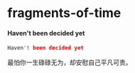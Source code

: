 # fragments-of-time

#### Haven't been decided yet

```CPP
Haven't been decided yet
```
最怕你一生碌碌无为，却安慰自己平凡可贵。
